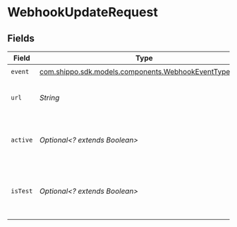 # WebhookUpdateRequest


## Fields

| Field                                                                                                    | Type                                                                                                     | Required                                                                                                 | Description                                                                                              |
| -------------------------------------------------------------------------------------------------------- | -------------------------------------------------------------------------------------------------------- | -------------------------------------------------------------------------------------------------------- | -------------------------------------------------------------------------------------------------------- |
| `event`                                                                                                  | [com.shippo.sdk.models.components.WebhookEventTypeEnum](../../models/components/WebhookEventTypeEnum.md) | :heavy_check_mark:                                                                                       | N/A                                                                                                      |
| `url`                                                                                                    | *String*                                                                                                 | :heavy_check_mark:                                                                                       | URL webhook events are sent to.                                                                          |
| `active`                                                                                                 | *Optional<? extends Boolean>*                                                                            | :heavy_minus_sign:                                                                                       | Determines whether the webhook is active or not.                                                         |
| `isTest`                                                                                                 | *Optional<? extends Boolean>*                                                                            | :heavy_minus_sign:                                                                                       | Determines whether the webhook is a test webhook or not.                                                 |